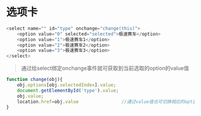 # 选项卡

```rust
<select name="" id="type" onchange="change(this)">    
    <option value="0" selected="selected">极速赛车</option>
    <option value="1">极速赛车1</option>
    <option value="2">极速赛车2</option>
    <option value="3">极速赛车3</option>
</select>
```

> 通过给select绑定onchange事件就可获取到当前选取的option的value值

```javascript
function change(obj){
    obj.options[obj.selectedIndex].value;
    document.getElementById('type').value;
    obj.value;
    location.href=obj.value                //通过value值也可切换相应的option链接的页面
}
```

